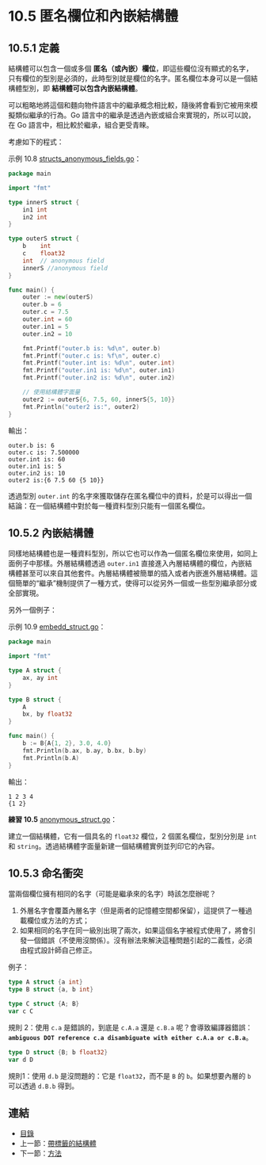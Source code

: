 # 10.5 匿名欄位和內嵌結構體

## 10.5.1 定義

結構體可以包含一個或多個 **匿名（或內嵌）欄位**，即這些欄位沒有顯式的名字，只有欄位的型別是必須的，此時型別就是欄位的名字。匿名欄位本身可以是一個結構體型別，即 **結構體可以包含內嵌結構體**。

可以粗略地將這個和麵向物件語言中的繼承概念相比較，隨後將會看到它被用來模擬類似繼承的行為。Go 語言中的繼承是透過內嵌或組合來實現的，所以可以說，在 Go 語言中，相比較於繼承，組合更受青睞。

考慮如下的程式：

示例 10.8 [structs_anonymous_fields.go](examples/chapter_10/structs_anonymous_fields.go)：

```go
package main

import "fmt"

type innerS struct {
	in1 int
	in2 int
}

type outerS struct {
	b    int
	c    float32
	int  // anonymous field
	innerS //anonymous field
}

func main() {
	outer := new(outerS)
	outer.b = 6
	outer.c = 7.5
	outer.int = 60
	outer.in1 = 5
	outer.in2 = 10

	fmt.Printf("outer.b is: %d\n", outer.b)
	fmt.Printf("outer.c is: %f\n", outer.c)
	fmt.Printf("outer.int is: %d\n", outer.int)
	fmt.Printf("outer.in1 is: %d\n", outer.in1)
	fmt.Printf("outer.in2 is: %d\n", outer.in2)

	// 使用結構體字面量
	outer2 := outerS{6, 7.5, 60, innerS{5, 10}}
	fmt.Println("outer2 is:", outer2)
}
```

輸出：

    outer.b is: 6
    outer.c is: 7.500000
    outer.int is: 60
    outer.in1 is: 5
    outer.in2 is: 10
    outer2 is:{6 7.5 60 {5 10}}

透過型別 `outer.int` 的名字來獲取儲存在匿名欄位中的資料，於是可以得出一個結論：在一個結構體中對於每一種資料型別只能有一個匿名欄位。

## 10.5.2 內嵌結構體

同樣地結構體也是一種資料型別，所以它也可以作為一個匿名欄位來使用，如同上面例子中那樣。外層結構體透過 `outer.in1` 直接進入內層結構體的欄位，內嵌結構體甚至可以來自其他套件。內層結構體被簡單的插入或者內嵌進外層結構體。這個簡單的“繼承”機制提供了一種方式，使得可以從另外一個或一些型別繼承部分或全部實現。

另外一個例子：

示例 10.9 [embedd_struct.go](examples/chapter_10/embedd_struct.go)：

```go
package main

import "fmt"

type A struct {
	ax, ay int
}

type B struct {
	A
	bx, by float32
}

func main() {
	b := B{A{1, 2}, 3.0, 4.0}
	fmt.Println(b.ax, b.ay, b.bx, b.by)
	fmt.Println(b.A)
}
```

輸出：

    1 2 3 4
    {1 2}

**練習 10.5** [anonymous_struct.go](exercises\chapter_10\anonymous_struct.go)：

建立一個結構體，它有一個具名的 `float32` 欄位，2 個匿名欄位，型別分別是 `int` 和 `string`。透過結構體字面量新建一個結構體實例並列印它的內容。

## 10.5.3 命名衝突

當兩個欄位擁有相同的名字（可能是繼承來的名字）時該怎麼辦呢？

1. 外層名字會覆蓋內層名字（但是兩者的記憶體空間都保留），這提供了一種過載欄位或方法的方式；
2. 如果相同的名字在同一級別出現了兩次，如果這個名字被程式使用了，將會引發一個錯誤（不使用沒關係）。沒有辦法來解決這種問題引起的二義性，必須由程式設計師自己修正。

例子：

```go
type A struct {a int}
type B struct {a, b int}

type C struct {A; B}
var c C
```

規則 2：使用 `c.a` 是錯誤的，到底是 `c.A.a` 還是 `c.B.a` 呢？會導致編譯器錯誤：**`ambiguous DOT reference c.a disambiguate with either c.A.a or c.B.a`**。

```go
type D struct {B; b float32}
var d D
```

規則1：使用 `d.b` 是沒問題的：它是 `float32`，而不是 `B` 的 `b`。如果想要內層的 `b` 可以透過 `d.B.b` 得到。

## 連結

- [目錄](directory.md)
- 上一節：[帶標籤的結構體](10.4.md)
- 下一節：[方法](10.6.md)
